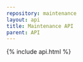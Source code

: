 ```yaml
---
repository: maintenance
layout: api
title: Maintenance API
parent: API
---
```

{% include api.html %}
